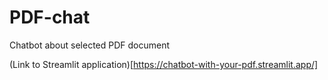 # PDF-chat
Chatbot about selected PDF document

(Link to Streamlit application)[https://chatbot-with-your-pdf.streamlit.app/]
